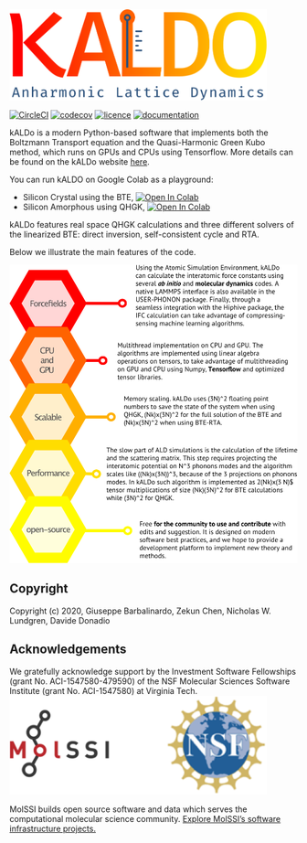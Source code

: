 <img src="docs/docsource/_resources/logo.png" width="450">

[//]: # (Badges)
[![CircleCI](https://img.shields.io/circleci/build/github/nanotheorygroup/kaldo/master)](https://app.circleci.com/pipelines/github/nanotheorygroup/kaldo)
[![codecov](https://img.shields.io/codecov/c/github/nanotheorygroup/kaldo)](https://codecov.io/gh/nanotheorygroup/kaldo)
[![licence](https://img.shields.io/github/license/nanotheorygroup/kaldo)](https://github.com/nanotheorygroup/kaldo/blob/master/LICENSE)
[![documentation](https://img.shields.io/badge/docs-github%20pages-informational)](https://nanotheorygroup.github.io/kaldo/)

kALDo is a modern Python-based software that implements both the Boltzmann Transport equation and the Quasi-Harmonic Green Kubo method, which runs on GPUs and CPUs using Tensorflow.
More details can be found on the kALDo website [here](https://nanotheorygroup.github.io/kaldo/).

You can run kALDO on Google Colab as a playground:
- Silicon Crystal using the BTE, [![Open In Colab](https://colab.research.google.com/assets/colab-badge.svg)](https://colab.research.google.com/github/nanotheorygroup/kaldo/blob/master/docs/docsource/crystal_presentation.ipynb) 
- Silicon Amorphous using QHGK, [![Open In Colab](https://colab.research.google.com/assets/colab-badge.svg)](https://colab.research.google.com/github/nanotheorygroup/kaldo/blob/master/docs/docsource/amorphous_presentation.ipynb)

kALDo features real space QHGK calculations and three different solvers of the linearized BTE: direct inversion, self-consistent cycle and RTA.

Below we illustrate the main features of the code.

<img src="docs/docsource/_resources/features.png" width="650">

## Copyright

Copyright (c) 2020, Giuseppe Barbalinardo, Zekun Chen, Nicholas W. Lundgren, Davide Donadio

## Acknowledgements

We gratefully acknowledge support by the Investment Software Fellowships (grant No. ACI-1547580-479590) of the NSF Molecular Sciences Software Institute (grant No. ACI-1547580) at Virginia Tech. 
<a href="https://molssi.org">
<img src="docs/docsource/_resources/acknowledgement.png" width="450">    
</a>
 
MolSSI builds open source software and data which serves the computational molecular science community. [Explore MolSSI’s software infrastructure projects.](https://molssi.org/software-projects/)
